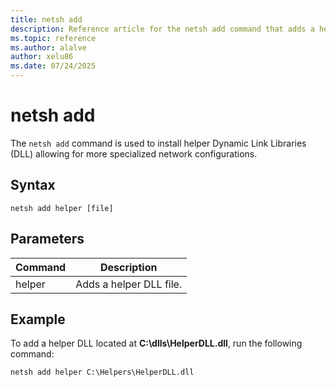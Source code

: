 ```yaml
---
title: netsh add
description: Reference article for the netsh add command that adds a helper dll.
ms.topic: reference
ms.author: alalve
author: xelu86
ms.date: 07/24/2025
---
```


# netsh add

The `netsh add` command is used to install helper Dynamic Link Libraries (DLL) allowing for more specialized network configurations.

## Syntax

```
netsh add helper [file]
```

## Parameters

| Command | Description |
|--|--|
| helper | Adds a helper DLL file. |

## Example

To add a helper DLL located at **C:\dlls\HelperDLL.dll**, run the following command:

```cmd
netsh add helper C:\Helpers\HelperDLL.dll
```
